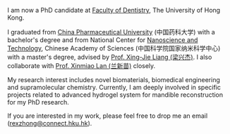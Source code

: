 I am now a PhD candidate at [Faculty of Dentistry](https://facdent.hku.hk/), The University of Hong Kong.

I graduated from [China Pharmaceutical University](https://www.cpu.edu.cn/) (中国药科大学) with a bachelor's degree and from National Center for [Nanoscience and Technology](http://nanoctr.cas.cn/), Chinese Academy of Sciences (中国科学院国家纳米科学中心) with a master's degree, advised by [Prof. Xing-Jie Liang (梁兴杰)](http://edu.nanoctr.cas.cn/zs/dsjs/swxy/202102/t20210225_5960617.html). I also collaborate with [Prof. Xinmiao Lan (兰新苗)](https://scbps.ccmu.edu.cn/szdw_7817/fjs_7820/f52de4d8cb9949acb598a0463a040720.htm) closely. 

My research interest includes novel biomaterials, biomedical engineering and supramolecular chemistry. Currently, I am deeply involved in specific projects related to advanced hydrogel system for mandible reconstruction for my PhD research.

If you are interested in my work, please feel free to drop me an email (rexzhong@connect.hku.hk).
